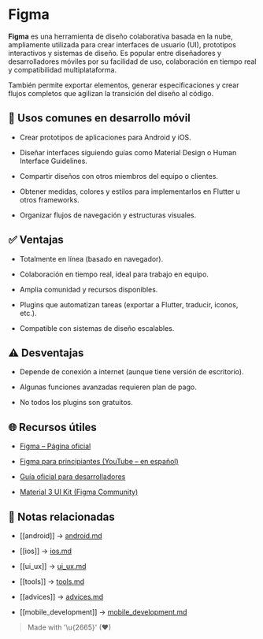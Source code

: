 # Figma

**Figma** es una herramienta de diseño colaborativa basada en la nube, ampliamente utilizada para crear interfaces de usuario (UI), prototipos interactivos y sistemas de diseño. Es popular entre diseñadores y desarrolladores móviles por su facilidad de uso, colaboración en tiempo real y compatibilidad multiplataforma.

También permite exportar elementos, generar especificaciones y crear flujos completos que agilizan la transición del diseño al código.


## 🎯 Usos comunes en desarrollo móvil

- Crear prototipos de aplicaciones para Android y iOS.  

- Diseñar interfaces siguiendo guías como Material Design o Human Interface Guidelines.  

- Compartir diseños con otros miembros del equipo o clientes.  

- Obtener medidas, colores y estilos para implementarlos en Flutter u otros frameworks.  

- Organizar flujos de navegación y estructuras visuales.  


## ✅ Ventajas

- Totalmente en línea (basado en navegador).  

- Colaboración en tiempo real, ideal para trabajo en equipo.  

- Amplia comunidad y recursos disponibles.  

- Plugins que automatizan tareas (exportar a Flutter, traducir, iconos, etc.).  

- Compatible con sistemas de diseño escalables.  


## ⚠️ Desventajas

- Depende de conexión a internet (aunque tiene versión de escritorio).  

- Algunas funciones avanzadas requieren plan de pago.  

- No todos los plugins son gratuitos.  


## 🌐 Recursos útiles

- [Figma – Página oficial](https://www.figma.com/)  

- [Figma para principiantes (YouTube – en español)](https://www.youtube.com/watch?v=ft6tDPKkTYg)  

- [Guía oficial para desarrolladores](https://www.figma.com/developers)  

- [Material 3 UI Kit (Figma Community)](https://www.figma.com/community/file/1035203688168086460/material-design-3)  


## 🔗 Notas relacionadas

- [[android]] → [android.md](/os/android.md)  

- [[ios]] → [ios.md](/os/ios.md)  
 
- [[ui_ux]] → [ui_ux.md](/ui-ux/ui_ux.md)  

- [[tools]] → [tools.md](/tools/tools.md)  

- [[advices]] → [advices.md](/advices/advices.md) 
 
- [[mobile_development]] → [mobile_development.md](/overview/mobile_development.md)
  
> Made with '\u{2665}' (♥)
